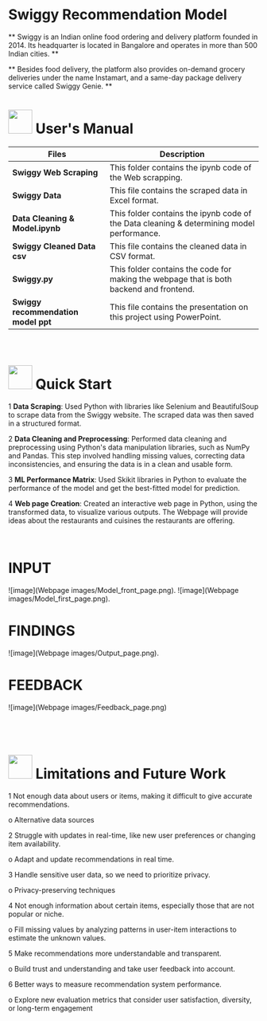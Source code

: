 # Swiggy Recommendation Model
** Swiggy is an Indian online food ordering and delivery platform founded in 2014. Its headquarter is located in Bangalore and operates in more than 500 Indian cities. **

** Besides food delivery, the platform also provides on-demand grocery deliveries under the name Instamart, and a same-day package delivery service called Swiggy Genie. **

# <img src="https://user-images.githubusercontent.com/106439762/181935629-b3c47bd3-77fb-4431-a11c-ff8ba0942b63.gif" width="48" height="48"> **User's Manual**

| Files| Description |
| -------------   | ------------- |
| **Swiggy Web Scraping**  | This folder contains the ipynb code of the Web scrapping.  |
| **Swiggy Data** | This file contains the  scraped data in Excel format. |
| **Data Cleaning & Model.ipynb**  | This folder contains the ipynb code of the Data cleaning & determining model performance.  |
| **Swiggy Cleaned Data csv**  | This file contains the  cleaned data in CSV format. |
| **Swiggy.py**  | This folder contains the code for making the webpage that is both backend and frontend.  |
| **Swiggy recommendation model ppt**  | This file contains the presentation on this project using PowerPoint.  |

<br>

# <img src="https://user-images.githubusercontent.com/106439762/181937125-2a4b22a3-f8a9-4226-bbd3-df972f9dbbc4.gif" width="48" height="48" > Quick Start

1 **Data Scraping**: Used Python with libraries like Selenium and BeautifulSoup to scrape data from the Swiggy website. The scraped data was then saved in a structured format.

2 **Data Cleaning and Preprocessing**: Performed data cleaning and preprocessing using Python's data manipulation libraries, such as NumPy and Pandas. This step involved handling missing values, correcting data inconsistencies, and ensuring the data is in a clean and usable form.

3 **ML Performance Matrix**: Used Skikit libraries in Python to evaluate the performance of the model and get the best-fitted model for prediction.

4 **Web page Creation**: Created an interactive web page in Python, using the transformed data, to visualize various outputs. The Webpage will provide ideas about the restaurants and cuisines the restaurants are offering.
    
<br>

# INPUT

![image](Webpage images/Model_front_page.png).
![image](Webpage images/Model_first_page.png).


# FINDINGS

![image](Webpage images/Output_page.png).

# FEEDBACK

![image](Webpage images/Feedback_page.png)



<br>
<br>


 #  <img src=https://user-images.githubusercontent.com/106439762/178803205-47a08ce7-2187-4f96-b301-a2b68690619a.gif width="48" height="48" > Limitations and Future Work
   
1 Not enough data about users or items, making it difficult to give accurate recommendations.

   o Alternative data sources 


2 Struggle with updates in real-time, like new user preferences or changing item availability.

   o Adapt and update recommendations in real time.


3 Handle sensitive user data, so we need to prioritize privacy.

   o Privacy-preserving techniques


4 Not enough information about certain items, especially those that are not popular or niche. 

   o Fill missing values by analyzing patterns in user-item interactions to estimate the unknown values.


5 Make recommendations more understandable and transparent.

   o Build trust and understanding and take user feedback into account.


6 Better ways to measure recommendation system performance.

   o Explore new evaluation metrics that consider user satisfaction, diversity, or long-term engagement

